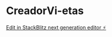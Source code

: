 # CreadorVi-etas

[Edit in StackBlitz next generation editor ⚡️](https://stackblitz.com/~/github.com/Mateoquinteroc/CreadorVi-etas)